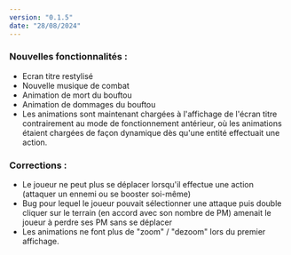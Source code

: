 ```yaml
---
version: "0.1.5"
date: "28/08/2024"
---
```


### Nouvelles fonctionnalités :

- Ecran titre restylisé
- Nouvelle musique de combat
- Animation de mort du bouftou
- Animation de dommages du bouftou
- Les animations sont maintenant chargées à l'affichage de l'écran titre contrairement au mode de fonctionnement antérieur, où les animations étaient chargées de façon dynamique dès qu'une entité effectuait une action.

### Corrections :

- Le joueur ne peut plus se déplacer lorsqu'il effectue une action (attaquer un ennemi ou se booster soi-même)
- Bug pour lequel le joueur pouvait sélectionner une attaque puis double cliquer sur le terrain (en accord avec son nombre de PM) amenait le joueur à perdre ses PM sans se déplacer
- Les animations ne font plus de "zoom" / "dezoom" lors du premier affichage.
